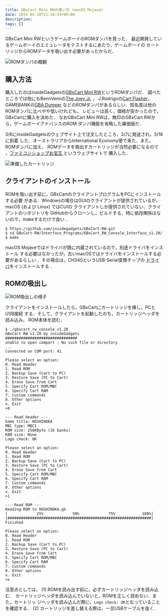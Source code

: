 ```yaml
---
title: GBxCart Mini RWの使い方 (macOS Mojave)
date: 2019-03-18T21:10:33+09:00
description:
tags: []
---
```


GBxCart Mini RWというゲームボーイのROMダンパを買った．
最近開発しているゲームボーイのエミュレータをテストするにあたり，ゲームボーイの
カートリッジからROMデータを吸い出す必要があったからだ．

![ROMダンパの概観](/images/gbxcart.jpg)

## 購入方法

購入したのはinsideGadgetsの[GBxCart Mini
RW](https://shop.insidegadgets.com/product/gbxcart-rw/)というROMダンパだ．
調べたところでは他にもBennVennの[The Joey Jr.](https://bennvenn.myshopify.com/collections/game-cart-to-pc-interface/products/usb-gb-c-cart-dumper-the-joey-jr)
， J.Rodrigoの[Cart Flasher](https://www.tindie.com/products/JRodrigo/cart-flasher-for-gameboy/)，GAMEBANKの[GBA Dumper](http://www.gamebank-web.com/product/159)
などのROMダンパがあるらしい．知名度は他のROMダンパに比べやや低いけれども，
レビューは高く，価格が安かったので，GBxCartに購入を決めた．
なおGBxCart *Mini* RWは，無印のGBxCart RWから，ゲームボーイアドバンスのROM
ダンパ機能を省略した廉価版だ．

3/6にinsideGadgetsのウェブサイト上で注文したところ，3/7に発送され，3/18に到着
した．オーストラリアからInternational Economy便で来た．また，ROMダンパに加え，
ROMデータを吸出すカートリッジが当然必要になるので ，[ファミコンショップお宝王
](https://www.otakaraou.com/)というウェブサイトで 購入した．

![準備したカートリッジ](/images/gb-carts.jpg)

## クライアントのインストール

ROMを吸い出す前に，GBxCartのクライアントプログラムをPCにインストールする必要
がある．Windowsの場合はGUIのクライアントが提供されているが，macOS (および
Linux) ではCUIの クライアントしか提供されていない．クライアントのリポジトリを
GitHubからクローンし，ビルドする．特に依存関係はないので，makeするだけで良い
．

```
$ https://github.com/insidegadgets/GBxCart-RW.git
$ cd GBxCart-RW/Interface_Programs/GBxCart_RW_Console_Interface_v1.20/
$ make
```

macOS Mojaveではドライバが既に内蔵されているので，別途ドライバをインストール
する必要はなかったが，古いmacOSではドライバをインストールする必要があるらしい
．その場合は，CH340というUSB-Serial変換チップの
[ドライバ](http://www.wch.cn/download/CH341SER_MAC_ZIP.html)をインストールする
．

## ROMの吸出し

![ROM吸出しの様子](/images/gbxcart2.jpg)

クライアントをインストールしたら，GBxCartにカートリッジを挿し，PCとUSB接続
する．そして，クライアントを起動したのち，カートリッジヘッダを読み込み，
ROM本体を読む．

```
$ ./gbxcart_rw_console_v1.20
GBxCart RW v1.20 by insideGadgets
################################
unable to open comport : No such file or directory
...
Connected on COM port: 41

Please select an option:
0. Read Header
1. Read ROM
2. Backup Save (Cart to PC)
3. Restore Save (PC to Cart)
4. Erase Save from Cart
5. Specify Cart ROM/MBC
6. Specify Cart RAM
7. Custom commands
8. Other options
x. Exit
>0

--- Read Header ---
Game title: HOSHINOKA
MBC type: MBC1
ROM size: 256KByte (16 banks)
RAM size: None
Logo check: OK

Please select an option:
0. Read Header
1. Read ROM
2. Backup Save (Cart to PC)
3. Restore Save (PC to Cart)
4. Erase Save from Cart
5. Specify Cart ROM/MBC
6. Specify Cart RAM
7. Custom commands
8. Other options
x. Exit
>1

--- Read ROM ---
Reading ROM to HOSHINOKA.gb
[             25%             50%             75%            100%]
[################################################################]
Finished

Please select an option:
0. Read Header
1. Read ROM
2. Backup Save (Cart to PC)
3. Restore Save (PC to Cart)
4. Erase Save from Cart
5. Specify Cart ROM/MBC
6. Specify Cart RAM
7. Custom commands
8. Other options
x. Exit
>x
```

注意点としては，
(1) ROMを読み出す前に，必ずカートリッジヘッダを読み込む．
カートリッジヘッダを読み込んでいないと，ROMを正しく読めない．また，カートリッ
ジヘッダを読み込んだ際に，`Logo check: OK`となっていることを確認する．
(2) カートリッジを差し替える際は，一旦USBケーブルを抜く．


